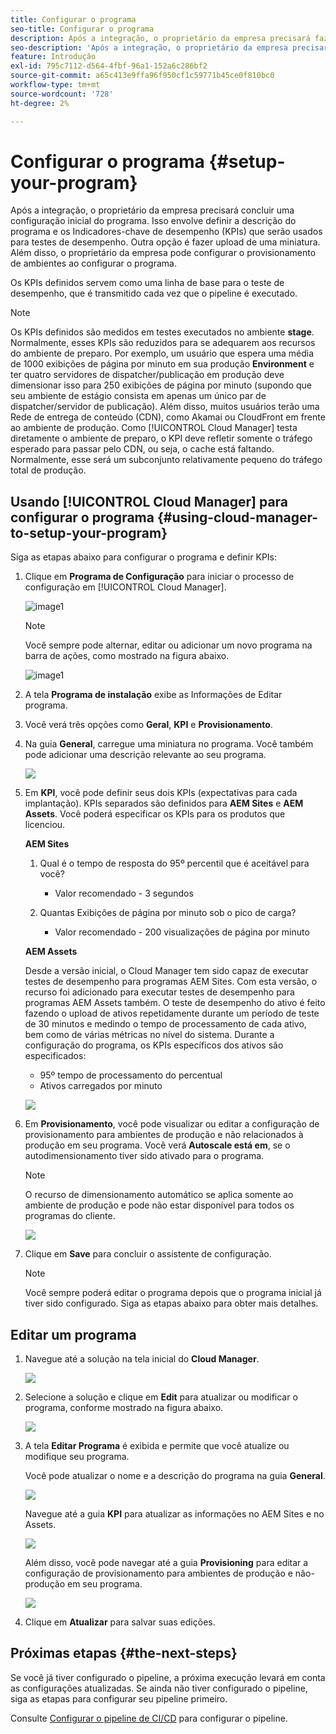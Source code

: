 ```yaml
---
title: Configurar o programa
seo-title: Configurar o programa
description: Após a integração, o proprietário da empresa precisará fazer uma configuração inicial do programa.
seo-description: 'Após a integração, o proprietário da empresa precisará fazer uma configuração inicial do Adobe AEM Cloud Manager. Isso envolve definir a descrição do programa e os KPIs que serão usados para testes de desempenho. '
feature: Introdução
exl-id: 795c7112-d564-4fbf-96a1-152a6c286bf2
source-git-commit: a65c413e9ffa96f950cf1c59771b45ce0f810bc0
workflow-type: tm+mt
source-wordcount: '728'
ht-degree: 2%

---
```


# Configurar o programa {#setup-your-program}

Após a integração, o proprietário da empresa precisará concluir uma configuração inicial do programa. Isso envolve definir a descrição do programa e os Indicadores-chave de desempenho (KPIs) que serão usados para testes de desempenho. Outra opção é fazer upload de uma miniatura. Além disso, o proprietário da empresa pode configurar o provisionamento de ambientes ao configurar o programa.

Os KPIs definidos servem como uma linha de base para o teste de desempenho, que é transmitido cada vez que o pipeline é executado.

>[!NOTE]
>Os KPIs definidos são medidos em testes executados no ambiente **stage**. Normalmente, esses KPIs são reduzidos para se adequarem aos recursos do ambiente de preparo.
>Por exemplo, um usuário que espera uma média de 1000 exibições de página por minuto em sua produção **Environment** e ter quatro servidores de dispatcher/publicação em produção deve dimensionar isso para 250 exibições de página por minuto (supondo que seu ambiente de estágio consista em apenas um único par de dispatcher/servidor de publicação).
>Além disso, muitos usuários terão uma Rede de entrega de conteúdo (CDN), como Akamai ou CloudFront em frente ao ambiente de produção. Como [!UICONTROL Cloud Manager] testa diretamente o ambiente de preparo, o KPI deve refletir somente o tráfego esperado para passar pelo CDN, ou seja, o cache está faltando. Normalmente, esse será um subconjunto relativamente pequeno do tráfego total de produção.

## Usando [!UICONTROL Cloud Manager] para configurar o programa {#using-cloud-manager-to-setup-your-program}

Siga as etapas abaixo para configurar o programa e definir KPIs:

1. Clique em **Programa de Configuração** para iniciar o processo de configuração em [!UICONTROL Cloud Manager].

   ![image1](assets/set-up-program/setup1.png)

   >[!NOTE]
   > Você sempre pode alternar, editar ou adicionar um novo programa na barra de ações, como mostrado na figura abaixo.

   ![image1](assets/set-up-program/setup2.png)


1. A tela **Programa de instalação** exibe as Informações de Editar programa.

1. Você verá três opções como **Geral**, **KPI** e **Provisionamento**.

1. Na guia **General**, carregue uma miniatura no programa. Você também pode adicionar uma descrição relevante ao seu programa.

   ![](assets/Setup_Program-General.png)

1. Em **KPI**, você pode definir seus dois KPIs (expectativas para cada implantação). KPIs separados são definidos para **AEM Sites** e **AEM Assets**. Você poderá especificar os KPIs para os produtos que licenciou.

   **AEM Sites**

   1. Qual é o tempo de resposta do 95º percentil que é aceitável para você?

      * Valor recomendado - 3 segundos
   1. Quantas Exibições de página por minuto sob o pico de carga?

      * Valor recomendado - 200 visualizações de página por minuto

   **AEM Assets**

   Desde a versão inicial, o Cloud Manager tem sido capaz de executar testes de desempenho para programas AEM Sites. Com esta versão, o recurso foi adicionado para executar testes de desempenho para programas AEM Assets também. O teste de desempenho do ativo é feito fazendo o upload de ativos repetidamente durante um período de teste de 30 minutos e medindo o tempo de processamento de cada ativo, bem como de várias métricas no nível do sistema.
Durante a configuração do programa, os KPIs específicos dos ativos são especificados:

   * 95º tempo de processamento do percentual
   * Ativos carregados por minuto

   ![](assets/Setup_Program-KPIs.png)

1. Em **Provisionamento**, você pode visualizar ou editar a configuração de provisionamento para ambientes de produção e não relacionados à produção em seu programa. Você verá **Autoscale está em**, se o autodimensionamento tiver sido ativado para o programa.

   >[!NOTE]
   >O recurso de dimensionamento automático se aplica somente ao ambiente de produção e pode não estar disponível para todos os programas do cliente.

   ![](assets/Setup_Program-Provisioning.png)

1. Clique em **Save** para concluir o assistente de configuração.

   >[!NOTE]
   >Você sempre poderá editar o programa depois que o programa inicial já tiver sido configurado. Siga as etapas abaixo para obter mais detalhes.

## Editar um programa

1. Navegue até a solução na tela inicial do **Cloud Manager**.

   ![](assets/SetUpProgram5.png)

1. Selecione a solução e clique em **Edit** para atualizar ou modificar o programa, conforme mostrado na figura abaixo.

   ![](assets/set-up-program/edit-program1.png)

1. A tela **Editar Programa** é exibida e permite que você atualize ou modifique seu programa.

   Você pode atualizar o nome e a descrição do programa na guia **General**.

   ![](assets/set-up-program/edit-program-general.png)

   Navegue até a guia **KPI** para atualizar as informações no AEM Sites e no Assets.

   ![](assets/set-up-program/edit-program-kpi.png)

   Além disso, você pode navegar até a guia **Provisioning** para editar a configuração de provisionamento para ambientes de produção e não-produção em seu programa.

   ![](assets/set-up-program/edit-program-provision.png)

1. Clique em **Atualizar** para salvar suas edições.

## Próximas etapas {#the-next-steps}

Se você já tiver configurado o pipeline, a próxima execução levará em conta as configurações atualizadas. Se ainda não tiver configurado o pipeline, siga as etapas para configurar seu pipeline primeiro.

Consulte [Configurar o pipeline de CI/CD](https://helpx.adobe.com/experience-manager/cloud-manager/using/configuring-pipeline.html) para configurar o pipeline.

